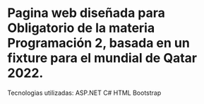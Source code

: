 # Pagina web diseñada para Obligatorio de la materia Programación 2, basada en un fixture para el mundial de Qatar 2022.

Tecnologias utilizadas:
ASP.NET
C#
HTML
Bootstrap
